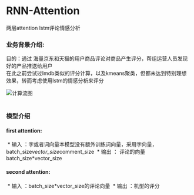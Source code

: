 # RNN-Attention
两层attention lstm评论情感分析
 
### 业务背景介绍:  
目的：通过 海量京东和天猫的用户商品评论对商品产生评分，帮组运营人员发现好的产品推送给用户  
在此之前尝试过Imdb类似的评分计算，以及kmeans聚类，但都未达到特别理想效果，转而考虑使用lstm的情感分析来评分


![计算流图](https://github.com/rebornfly/RNN-Attention/blob/master/img/graph.png)  
 
### 模型介绍  
#### first attention:  
  * 输入 ：字或者词向量本模型没有额外训练词向量，采用字向量，batch_size*vector_size*comment_size
  * 输出 ： 评论的向量batch_size*vector_size
#### second attention:  
  * 输入 ：batch_size*vector_size的评论向量
  * 输出 ：机型的评分

